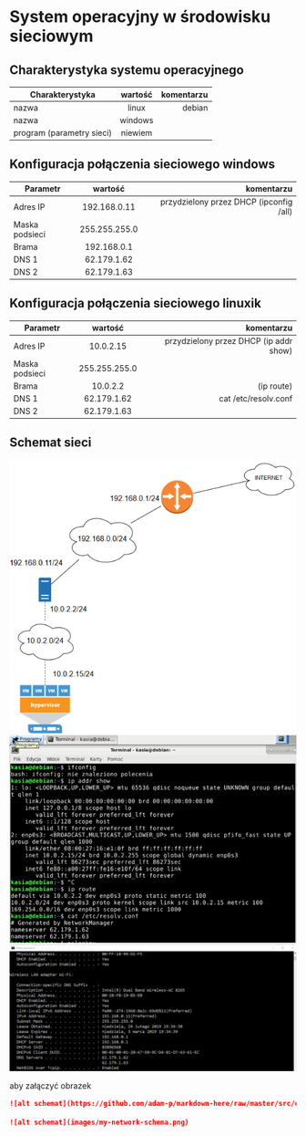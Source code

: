 System operacyjny w środowisku sieciowym
=========================================

Charakterystyka systemu operacyjnego
------------------------------------

| Charakterystyka | wartość           | komentarzu |
| ------------- |:-------------:| -----:|
| nazwa      | linux | debian |
| nazwa      | windows |  |
| program (parametry sieci)      | niewiem |  |


Konfiguracja połączenia sieciowego windows
----------------------------------

| Parametr | wartość           | komentarzu |
| ------------- |:-------------:| -----:|
| Adres IP      |192.168.0.11 | przydzielony przez DHCP (ipconfig /all) |
| Maska podsieci      | 255.255.255.0 |  |
| Brama      | 192.168.0.1 |  |
| DNS 1      | 62.179.1.62 |  |
| DNS 2      | 62.179.1.63 |  |

Konfiguracja połączenia sieciowego linuxik
----------------------------------

| Parametr | wartość           | komentarzu |
| ------------- |:-------------:| -----:|
| Adres IP      |10.0.2.15 | przydzielony przez DHCP (ip addr show) |
| Maska podsieci      | 255.255.255.0 |  |
| Brama      | 10.0.2.2 | (ip route) |
| DNS 1      | 62.179.1.62 | cat /etc/resolv.conf |
| DNS 2      | 62.179.1.63 |  |

Schemat sieci
-------------

![alt schemat](cw_1_diagram_sieci.png)
![alt schemat](cw_1_linux.png)
![alt schemat](cw_1_windows.png)

aby załączyć obrazek 

```markdown
![alt schemat](https://github.com/adam-p/markdown-here/raw/master/src/common/images/icon48.png)![alt schemat](https://github.com/adam-p/markdown-here/raw/master/src/common/images/icon48.png)

![alt schemat](images/my-network-schema.png)
```
